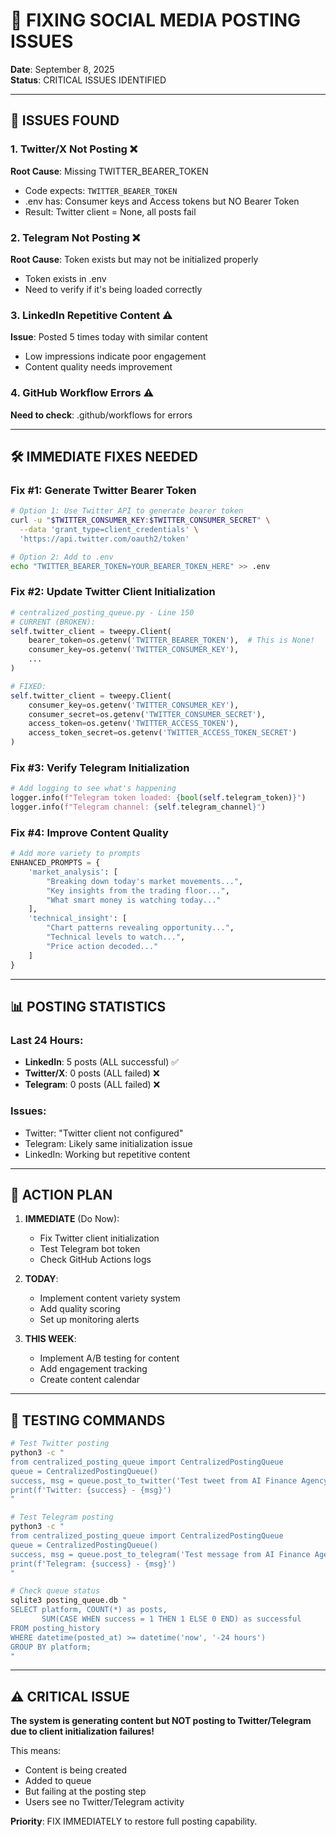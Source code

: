# 🔧 FIXING SOCIAL MEDIA POSTING ISSUES

**Date**: September 8, 2025  
**Status**: CRITICAL ISSUES IDENTIFIED

---

## 🚨 ISSUES FOUND

### 1. **Twitter/X Not Posting** ❌
**Root Cause**: Missing TWITTER_BEARER_TOKEN
- Code expects: `TWITTER_BEARER_TOKEN`
- .env has: Consumer keys and Access tokens but NO Bearer Token
- Result: Twitter client = None, all posts fail

### 2. **Telegram Not Posting** ❌
**Root Cause**: Token exists but may not be initialized properly
- Token exists in .env
- Need to verify if it's being loaded correctly

### 3. **LinkedIn Repetitive Content** ⚠️
**Issue**: Posted 5 times today with similar content
- Low impressions indicate poor engagement
- Content quality needs improvement

### 4. **GitHub Workflow Errors** ⚠️
**Need to check**: .github/workflows for errors

---

## 🛠️ IMMEDIATE FIXES NEEDED

### Fix #1: Generate Twitter Bearer Token
```bash
# Option 1: Use Twitter API to generate bearer token
curl -u "$TWITTER_CONSUMER_KEY:$TWITTER_CONSUMER_SECRET" \
  --data 'grant_type=client_credentials' \
  'https://api.twitter.com/oauth2/token'

# Option 2: Add to .env
echo "TWITTER_BEARER_TOKEN=YOUR_BEARER_TOKEN_HERE" >> .env
```

### Fix #2: Update Twitter Client Initialization
```python
# centralized_posting_queue.py - Line 150
# CURRENT (BROKEN):
self.twitter_client = tweepy.Client(
    bearer_token=os.getenv('TWITTER_BEARER_TOKEN'),  # This is None!
    consumer_key=os.getenv('TWITTER_CONSUMER_KEY'),
    ...
)

# FIXED:
self.twitter_client = tweepy.Client(
    consumer_key=os.getenv('TWITTER_CONSUMER_KEY'),
    consumer_secret=os.getenv('TWITTER_CONSUMER_SECRET'),
    access_token=os.getenv('TWITTER_ACCESS_TOKEN'),
    access_token_secret=os.getenv('TWITTER_ACCESS_TOKEN_SECRET')
)
```

### Fix #3: Verify Telegram Initialization
```python
# Add logging to see what's happening
logger.info(f"Telegram token loaded: {bool(self.telegram_token)}")
logger.info(f"Telegram channel: {self.telegram_channel}")
```

### Fix #4: Improve Content Quality
```python
# Add more variety to prompts
ENHANCED_PROMPTS = {
    'market_analysis': [
        "Breaking down today's market movements...",
        "Key insights from the trading floor...",
        "What smart money is watching today..."
    ],
    'technical_insight': [
        "Chart patterns revealing opportunity...",
        "Technical levels to watch...",
        "Price action decoded..."
    ]
}
```

---

## 📊 POSTING STATISTICS

### Last 24 Hours:
- **LinkedIn**: 5 posts (ALL successful) ✅
- **Twitter/X**: 0 posts (ALL failed) ❌
- **Telegram**: 0 posts (ALL failed) ❌

### Issues:
- Twitter: "Twitter client not configured"
- Telegram: Likely same initialization issue
- LinkedIn: Working but repetitive content

---

## 🚀 ACTION PLAN

1. **IMMEDIATE** (Do Now):
   - Fix Twitter client initialization
   - Test Telegram bot token
   - Check GitHub Actions logs

2. **TODAY**:
   - Implement content variety system
   - Add quality scoring
   - Set up monitoring alerts

3. **THIS WEEK**:
   - Implement A/B testing for content
   - Add engagement tracking
   - Create content calendar

---

## 📝 TESTING COMMANDS

```bash
# Test Twitter posting
python3 -c "
from centralized_posting_queue import CentralizedPostingQueue
queue = CentralizedPostingQueue()
success, msg = queue.post_to_twitter('Test tweet from AI Finance Agency')
print(f'Twitter: {success} - {msg}')
"

# Test Telegram posting
python3 -c "
from centralized_posting_queue import CentralizedPostingQueue
queue = CentralizedPostingQueue()
success, msg = queue.post_to_telegram('Test message from AI Finance Agency')
print(f'Telegram: {success} - {msg}')
"

# Check queue status
sqlite3 posting_queue.db "
SELECT platform, COUNT(*) as posts, 
       SUM(CASE WHEN success = 1 THEN 1 ELSE 0 END) as successful
FROM posting_history 
WHERE datetime(posted_at) >= datetime('now', '-24 hours')
GROUP BY platform;
"
```

---

## ⚠️ CRITICAL ISSUE

**The system is generating content but NOT posting to Twitter/Telegram due to client initialization failures!**

This means:
- Content is being created
- Added to queue
- But failing at the posting step
- Users see no Twitter/Telegram activity

**Priority**: FIX IMMEDIATELY to restore full posting capability.